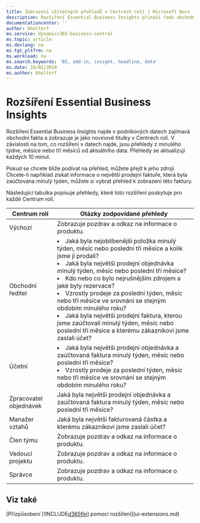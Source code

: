 ```yaml
---
title: Zobrazení užitečných přehledů v Centrech rolí | Microsoft Docs
description: Rozšíření Essential Business Insights přináší řadu obchodních přehledů do Center rolí.
documentationcenter: ''
author: bholtorf
ms.service: dynamics365-business-central
ms.topic: article
ms.devlang: na
ms.tgt_pltfrm: na
ms.workload: na
ms.search.keywords: 'BI, add-in, insight, headline, data'
ms.date: 10/01/2018
ms.author: bholtorf
---
```


# <a name="the-essential-business-insights-extension"></a>Rozšíření Essential Business Insights
Rozšíření Essential Business Insights najde v podnikových datech zajímavá obchodní fakta a zobrazuje je jako novinové titulky v Centrech rolí. V závislosti na tom, co rozšíření v datech najde, jsou přehledy z minulého týdne, měsíce nebo tří měsíců od aktuálního data. Přehledy se aktualizují každých 10 minut.  

Pokud se chcete blíže podívat na přehled, můžete přejít k jeho zdroji. Chcete-li například získat informace o největší prodejní faktuře, která byla zaúčtována minulý týden, můžete si vybrat přehled k zobrazení této faktury.

Následující tabulka popisuje přehledy, které toto rozšíření poskytuje pro každé Centrum rolí.

|Centrum rolí|Otázky zodpovídané přehledy|
|----|-----|
|Výchozí|Zobrazuje pozdrav a odkaz na informace o produktu.|
|Obchodní ředitel|<li> Jaká byla nejoblíbenější položka minulý týden, měsíc nebo poslední tři měsíce a kolik jsme jí prodali?<br><li> Jaká byla největší prodejní objednávka minulý týden, měsíc nebo poslední tři měsíce?<br><li> Kdo nebo co bylo nejrušnějším zdrojem a jaké byly rezervace?<br><li> Vzrostly prodeje za poslední týden, měsíc nebo tři měsíce ve srovnání se stejným obdobím minulého roku?<br><li> Jaká byla největší prodejní faktura, kterou jsme zaúčtovali minulý týden, měsíc nebo poslední tři měsíce a kterému zákazníkovi jsme zaslali účet?</li> |
|Účetní|<li> Jaká byla největší prodejní objednávka a zaúčtovaná faktura minulý týden, měsíc nebo poslední tři měsíce?<br><li> Vzrostly prodeje za poslední týden, měsíc nebo tři měsíce ve srovnání se stejným obdobím minulého roku? |
|Zpracovatel objednávek| Jaká byla největší prodejní objednávka a zaúčtovaná faktura minulý týden, měsíc nebo poslední tři měsíce?|
|Manažer vztahů| Jaká byla největší fakturovaná částka a kterému zákazníkovi jsme zaslali účet?|
|Člen týmu| Zobrazuje pozdrav a odkaz na informace o produktu.|
|Vedoucí projektu| Zobrazuje pozdrav a odkaz na informace o produktu.|
|Správce| Zobrazuje pozdrav a odkaz na informace o produktu.|

## <a name="see-also"></a>Viz také
[Přizpůsobení [!INCLUDE[d365fin](includes/d365fin_md.md)] pomocí rozšíření](ui-extensions.md)
